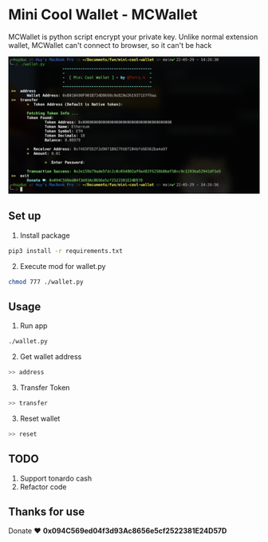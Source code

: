 # Mini Cool Wallet - MCWallet
MCWallet is python script encrypt your private key. Unlike normal extension wallet, MCWallet can't connect to browser, so it can't be hack

![alt text](https://github.com/bui-duc-huy/mini-cool-wallet/blob/main/assets/preview.jpg)

## Set up
1. Install package
```sh
pip3 install -r requirements.txt

```

2. Execute mod for wallet.py
```sh
chmod 777 ./wallet.py
```

## Usage
1. Run app
```sh
./wallet.py
```

2. Get wallet address
```sh
>> address
```

3. Transfer Token
```sh
>> transfer
```

3. Reset wallet
```sh
>> reset
```

## TODO
1. Support tonardo cash
2. Refactor code

## Thanks for use
Donate ♥  <b>0x094C569ed04f3d93Ac8656e5cf2522381E24D57D</b>
